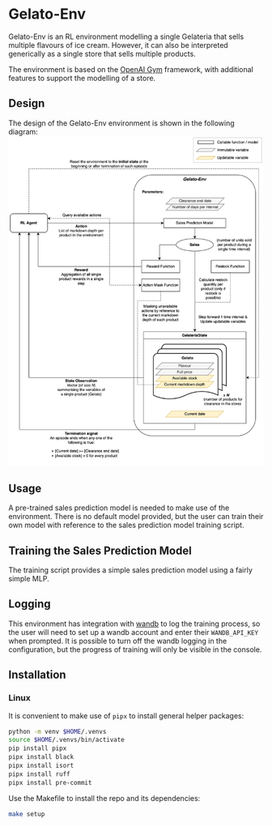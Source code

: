 # Gelato-Env

Gelato-Env is an RL environment modelling a single Gelateria that sells multiple flavours of ice cream. 
However, it can also be interpreted generically as a single store that sells multiple products.

The environment is based on the [OpenAI Gym](https://www.gymlibrary.dev/) framework, with additional features to support the modelling of a store.

## Design
The design of the Gelato-Env environment is shown in the following diagram:
![Design of Gelato-Env](imgs/GelatoEnv_diagram.png)

## Usage
A pre-trained sales prediction model is needed to make use of the environment. There is no default model provided, but the user can train their own model with reference to the sales prediction model training script.

## Training the Sales Prediction Model
The training script provides a simple sales prediction model using a fairly simple MLP.





## Logging
This environment has integration with [wandb](https://docs.wandb.ai) to log the training process, so the user will need to set up a wandb account and enter their `WANDB_API_KEY` when prompted.
It is possible to turn off the wandb logging in the configuration, but the progress of training will only be visible in the console.

## Installation


### Linux

It is convenient to make use of `pipx` to install general helper packages:

```bash
python -m venv $HOME/.venvs
source $HOME/.venvs/bin/activate
pip install pipx
pipx install black
pipx install isort
pipx install ruff
pipx install pre-commit
```

Use the Makefile to install the repo and its dependencies:

```bash
make setup
```

#